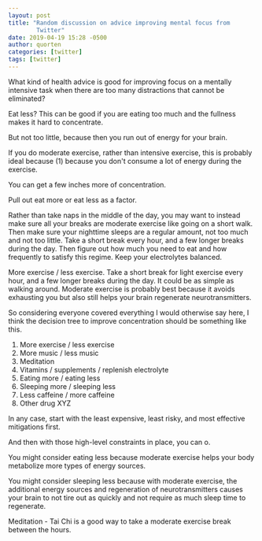 ```yaml
---
layout: post
title: "Random discussion on advice improving mental focus from
        Twitter"
date: 2019-04-19 15:28 -0500
author: quorten
categories: [twitter]
tags: [twitter]
---
```


What kind of health advice is good for improving focus on a mentally
intensive task when there are too many distractions that cannot be
eliminated?

Eat less?  This can be good if you are eating too much and the
fullness makes it hard to concentrate.

But not too little, because then you run out of energy for your brain.

If you do moderate exercise, rather than intensive exercise, this is
probably ideal because (1) because you don't consume a lot of energy
during the exercise.

You can get a few inches more of concentration.

Pull out eat more or eat less as a factor.

Rather than take naps in the middle of the day, you may want to
instead make sure all your breaks are moderate exercise like going on
a short walk.  Then make sure your nighttime sleeps are a regular
amount, not too much and not too little.  Take a short break every
hour, and a few longer breaks during the day.  Then figure out how
much you need to eat and how frequently to satisfy this regime.  Keep
your electrolytes balanced.

<!-- more -->

More exercise / less exercise.  Take a short break for light exercise
every hour, and a few longer breaks during the day.  It could be as
simple as walking around.  Moderate exercise is probably best because
it avoids exhausting you but also still helps your brain regenerate
neurotransmitters.

So considering everyone covered everything I would otherwise say here,
I think the decision tree to improve concentration should be something
like this.

1. More exercise / less exercise
2. More music / less music
3. Meditation
4. Vitamins / supplements / replenish electrolyte
5. Eating more / eating less
6. Sleeping more / sleeping less
7. Less caffeine / more caffeine
8. Other drug XYZ

In any case, start with the least expensive, least risky, and most
effective mitigations first.

And then with those high-level constraints in place, you can o.

You might consider eating less because moderate exercise helps your
body metabolize more types of energy sources.

You might consider sleeping less because with moderate exercise, the
additional energy sources and regeneration of neurotransmitters causes
your brain to not tire out as quickly and not require as much sleep
time to regenerate.

Meditation - Tai Chi is a good way to take a moderate exercise break
between the hours.
